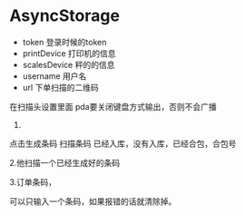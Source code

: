 # AsyncStorage

- token 登录时候的token
- printDevice 打印机的信息
- scalesDevice 秤的的信息
- username 用户名
- url 下单扫描的二维码

在扫描头设置里面 pda要关闭键盘方式输出，否则不会广播

1.

点击生成条码 扫描条码 已经入库，没有入库，已经合包，合包号

2.他扫描一个已经生成好的条码

3.订单条码，

可以只输入一个条码，如果报错的话就清除掉。


